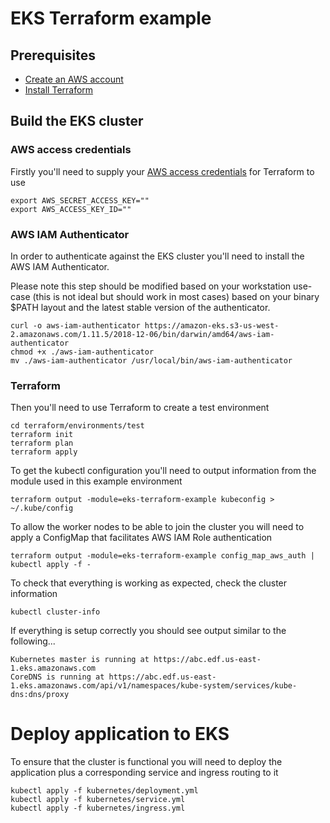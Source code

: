 # EKS Terraform example

## Prerequisites

* [ Create an AWS account](https://aws.amazon.com/resources/create-account/)
* [Install Terraform](https://learn.hashicorp.com/terraform/getting-started/install.html)

## Build the EKS cluster

### AWS access credentials

Firstly you'll need to supply your [AWS access credentials](https://console.aws.amazon.com/iam/home?#/security_credential) for Terraform to use

    export AWS_SECRET_ACCESS_KEY=""
    export AWS_ACCESS_KEY_ID=""

### AWS IAM Authenticator

In order to authenticate against the EKS cluster you'll need to install the AWS IAM Authenticator.

Please note this step should be modified based on your workstation use-case (this is not ideal but should work in most cases) based on your binary $PATH layout and the latest stable version of the authenticator.

    curl -o aws-iam-authenticator https://amazon-eks.s3-us-west-2.amazonaws.com/1.11.5/2018-12-06/bin/darwin/amd64/aws-iam-authenticator
    chmod +x ./aws-iam-authenticator
    mv ./aws-iam-authenticator /usr/local/bin/aws-iam-authenticator

### Terraform

Then you'll need to use Terraform to create a test environment

    cd terraform/environments/test
    terraform init
    terraform plan
    terraform apply

To get the kubectl configuration you'll need to output information from the module used in this example environment

    terraform output -module=eks-terraform-example kubeconfig > ~/.kube/config
    
To allow the worker nodes to be able to join the cluster you will need to apply a ConfigMap that facilitates AWS IAM Role authentication

    terraform output -module=eks-terraform-example config_map_aws_auth | kubectl apply -f -

To check that everything is working as expected, check the cluster information

    kubectl cluster-info

If everything is setup correctly you should see output similar to the following...

    Kubernetes master is running at https://abc.edf.us-east-1.eks.amazonaws.com
    CoreDNS is running at https://abc.edf.us-east-1.eks.amazonaws.com/api/v1/namespaces/kube-system/services/kube-dns:dns/proxy
    

    

    
# Deploy application to EKS

To ensure that the cluster is functional you will need to deploy the application plus a corresponding service and ingress routing to it

    kubectl apply -f kubernetes/deployment.yml
    kubectl apply -f kubernetes/service.yml
    kubectl apply -f kubernetes/ingress.yml
